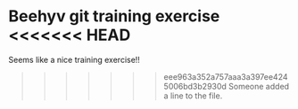 Beehyv git training exercise
<<<<<<< HEAD
=======

Seems like a nice training exercise!!
>>>>>>> eee963a352a757aaa3a397ee4245006bd3b2930d
Someone added a line to the file.
